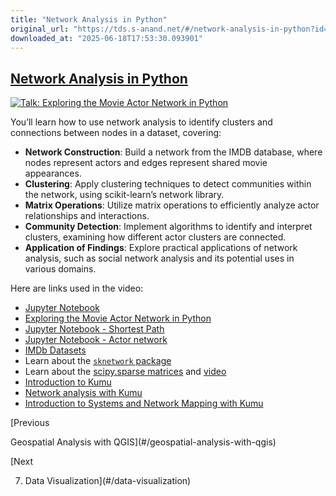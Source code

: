 ```yaml
---
title: "Network Analysis in Python"
original_url: "https://tds.s-anand.net/#/network-analysis-in-python?id=network-analysis-in-python"
downloaded_at: "2025-06-18T17:53:30.093901"
---
```


[Network Analysis in Python](#/network-analysis-in-python?id=network-analysis-in-python)
----------------------------------------------------------------------------------------

[![Talk: Exploring the Movie Actor Network in Python](https://i.ytimg.com/vi_webp/uPL3VuRqOy4/sddefault.webp)](https://youtu.be/uPL3VuRqOy4)

You’ll learn how to use network analysis to identify clusters and connections between nodes in a dataset, covering:

* **Network Construction**: Build a network from the IMDB database, where nodes represent actors and edges represent shared movie appearances.
* **Clustering**: Apply clustering techniques to detect communities within the network, using scikit-learn’s network library.
* **Matrix Operations**: Utilize matrix operations to efficiently analyze actor relationships and interactions.
* **Community Detection**: Implement algorithms to identify and interpret clusters, examining how different actor clusters are connected.
* **Application of Findings**: Explore practical applications of network analysis, such as social network analysis and its potential uses in various domains.

Here are links used in the video:

* [Jupyter Notebook](https://colab.research.google.com/drive/1VRlAOfREGwflv7v2VmN-6O_wqRno4Xcq?usp=sharing)
* [Exploring the Movie Actor Network in Python](https://youtu.be/6hzLw80qxto)
* [Jupyter Notebook - Shortest Path](https://colab.research.google.com/drive/1-b0pA1O6rCS-ZwU_MWdCzx0CEI_WnyZ2)
* [Jupyter Notebook - Actor network](https://colab.research.google.com/drive/1Lps2fkRlyPAnR63hDOihzCaMvo_RU6Ds)
* [IMDb Datasets](https://developer.imdb.com/non-commercial-datasets/)
* Learn about the [`sknetwork` package](https://scikit-network.readthedocs.io/en/latest/use_cases/votes.html)
* Learn about the [scipy.sparse matrices](https://cmdlinetips.com/2018/03/sparse-matrices-in-python-with-scipy/) and [video](https://youtu.be/v_S7cOL5ZWU)
* [Introduction to Kumu](https://youtu.be/fwiz7PnipgQ)
* [Network analysis with Kumu](https://docs.kumu.io/guides/disciplines/sna-network-mapping)
* [Introduction to Systems and Network Mapping with Kumu](https://www.coursera.org/projects/systems-network-kumu)

[Previous

Geospatial Analysis with QGIS](#/geospatial-analysis-with-qgis)

[Next

7. Data Visualization](#/data-visualization)